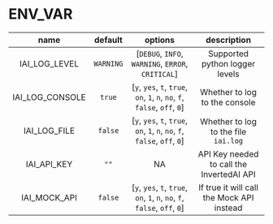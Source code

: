 # ENV_VAR



|   name   | default | options  | description |
|:-----------:|:-----------:|:-----------:|:-----------:|
| IAI_LOG_LEVEL | `WARNING` | [`DEBUG`, `INFO`, `WARNING`, `ERROR`, `CRITICAL`]| Supported python logger levels| 
|   IAI_LOG_CONSOLE    |  `true`   |  [`y`, `yes`, `t`, `true`, `on`, `1`, `n`, `no`, `f`, `false`, `off`, `0`]| Whether to log to the console|
|    IAI_LOG_FILE    |  `false`   | [`y`, `yes`, `t`, `true`, `on`, `1`, `n`, `no`, `f`, `false`, `off`, `0`] | Whether to log to the file `iai.log`|
 |     IAI_API_KEY     |    `""`    | NA | API Key needed to call the InvertedAI API|
 |     IAI_MOCK_API     |    `false`    | [`y`, `yes`, `t`, `true`, `on`, `1`, `n`, `no`, `f`, `false`, `off`, `0`] | If true it will call the Mock API instead|